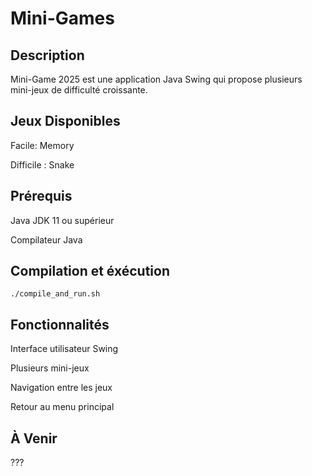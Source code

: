 # Mini-Games

## Description

Mini-Game 2025 est une application Java Swing qui propose plusieurs mini-jeux de difficulté croissante.

## Jeux Disponibles

Facile: Memory

Difficile : Snake

## Prérequis

Java JDK 11 ou supérieur

Compilateur Java

## Compilation et éxécution

```./compile_and_run.sh```

## Fonctionnalités

Interface utilisateur Swing

Plusieurs mini-jeux

Navigation entre les jeux

Retour au menu principal

## À Venir

???
